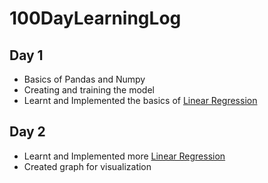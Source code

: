 # 100DayLearningLog


## Day 1
* Basics of Pandas and Numpy
* Creating and training the model
* Learnt and Implemented the basics of [Linear Regression](https://github.com/Aman9026/100DaysOfMachineLearning/tree/master/Regression)

## Day 2
* Learnt and Implemented more [Linear Regression](https://github.com/Aman9026/100DaysOfMachineLearning/tree/master/Regression)
* Created graph for visualization
